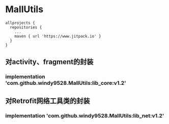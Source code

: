 # MallUtils
```
allprojects {
  repositories {
    ...
    maven { url 'https://www.jitpack.io' }
  }
}
```
## 对activity、fragment的封装
### implementation 'com.github.windy9528.MallUtils:lib_core:v1.2'
## 对Retrofit网络工具类的封装
### implementation 'com.github.windy9528.MallUtils:lib_net:v1.2'
